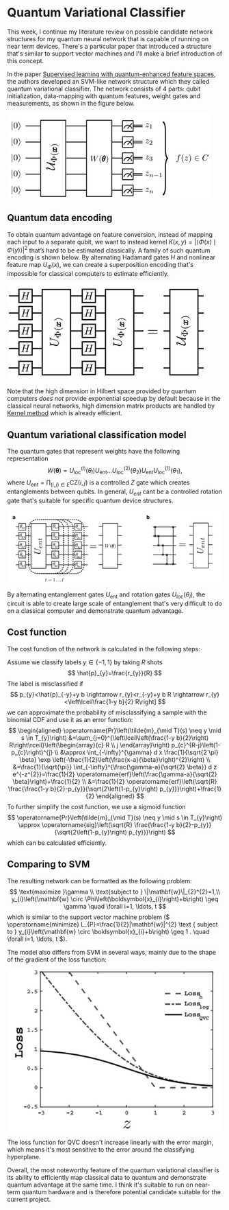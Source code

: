 # Quantum Variational Classifier

This week, I continue my literature review on possible candidate network structures for my quantum neural network that is capable of running on near term devices. There's a particular paper that introduced a structure that's similar to support vector machines and I'll make a brief introduction of this concept.

In the paper [Supervised learning with quantum-enhanced feature spaces](https://www.nature.com/articles/s41586-019-0980-2), the authors developed an SVM-like network structure which they called quantum variational classifier. The network consists of 4 parts: qubit initialization, data-mapping with quantum features, weight gates and measurements, as shown in the figure below.

![image-20220115213512965](week2.assets/image-20220115213512965.png)

## Quantum data encoding

To obtain quantum advantage on feature conversion, instead of mapping each input to a separate qubit, we want to instead kernel $K(x, y)=|\langle\Phi(x) \mid \Phi(y)\rangle|^{2}$ that’s hard to be estimated classically. A family of such quantum encoding is shown below. By alternating Hadamard gates $H$ and nonlinear feature map $U_\Phi(x)$, we can create a superposition encoding that's impossible for classical computers to estimate efficiently.

![image-20220115213548345](week2.assets/image-20220115213548345.png)

Note that the high dimension in Hilbert space provided by quantum computers *does not* provide exponential speedup by default because in the classical neural networks, high dimension matrix products are handled by [Kernel method](https://en.wikipedia.org/wiki/Kernel_method) which is already efficient.

## Quantum variational classification model

The quantum gates that represent weights have the following representation
$$
W(\boldsymbol{\theta})=U_{\mathrm{loc}}^{(l)}\left(\theta_{l}\right) U_{\mathrm{ent}} \ldots U_{\mathrm{loc}}^{(2)}\left(\theta_{2}\right) U_{\mathrm{ent}} U_{\mathrm{loc}}^{(1)}\left(\theta_{1}\right),
$$
where $U_{\mathrm{ent}}=\prod_{(i, j) \in E} \mathrm{CZ}(i, j)$ is a controlled $Z$ gate which creates entanglements between qubits. In general, $U_{ent}$ cant be a controlled rotation gate that's suitable for specific quantum device structures.

![image-20220115214606748](week2.assets/image-20220115214606748.png)

By alternating entanglement gates $U_{\mathrm{ent}}$ and rotation gates $U_{\mathrm{loc}}\left(\theta_{l}\right)$, the circuit is able to create large scale of entanglement that's very difficult to do on a classical computer and demonstrate quantum advantage.

## Cost function

The cost function of the network is calculated in the following steps:

Assume we classify labels $y \in\{-1,1\}$ by taking $R$ shots
$$
\hat{p}_{y}=\frac{r_{y}}{R}
$$
The label is misclassified if
$$
p_{y}<\hat{p}_{-y}+y b \rightarrow r_{y}<r_{-y}+y b R \rightarrow r_{y}<\left\lceil\frac{1-y b}{2} R\right]
$$
we can approximate the probability of misclassifying a sample with the binomial CDF  and use it as an error function:
$$
\begin{aligned}
\operatorname{Pr}\left(\tilde{m}_{\mid T}(s) \neq y \mid s \in T_{y}\right) &=\sum_{j=0}^{\left\lceil\left(\frac{1-y b}{2}\right) R\right\rceil}\left(\begin{array}{c}
R \\
j
\end{array}\right) p_{c}^{R-j}\left(1-p_{c}\right)^{j} \\ 
&\approx \int_{-\infty}^{\gamma} d x \frac{1}{\sqrt{2 \pi} \beta} \exp \left(-\frac{1}{2}\left(\frac{x-a}{\beta}\right)^{2}\right) \\
&=\frac{1}{\sqrt{\pi}} \int_{-\infty}^{\frac{\gamma-a}{\sqrt{2} \beta}} d z e^{-z^{2}}=\frac{1}{2} \operatorname{erf}\left(\frac{\gamma-a}{\sqrt{2} \beta}\right)+\frac{1}{2} \\
&=\frac{1}{2} \operatorname{erf}\left(\sqrt{R} \frac{\frac{1-y b}{2}-p_{y}}{\sqrt{2\left(1-p_{y}\right) p_{y}}}\right)+\frac{1}{2}
\end{aligned}
$$
To further simplify the cost function, we use a sigmoid function
$$
\operatorname{Pr}\left(\tilde{m}_{\mid T}(s) \neq y \mid s \in T_{y}\right) \approx \operatorname{sig}\left(\sqrt{R} \frac{\frac{1-y b}{2}-p_{y}}{\sqrt{2\left(1-p_{y}\right) p_{y}}}\right)
$$
which can be calculated efficiently.

## Comparing to SVM

The resulting network can be formatted as the following problem:
$$
\text{maximize }\gamma \\
\text{subject to } \|\mathbf{w}\|_{2}^{2}=1,\\
y_{i}\left(\mathbf{w} \circ \Phi\left(\boldsymbol{x}_{i}\right)+b\right) \geq \gamma \quad \forall i=1, \ldots, t
$$
which is similar to the support vector machine problem ($
\operatorname{minimize} L_{P}=\frac{1}{2}\|\mathbf{w}\|^{2}
\text { subject to } y_{i}\left(\mathbf{w} \circ \boldsymbol{x}_{i}+b\right) \geq 1 . \quad \forall i=1, \ldots, t
$).

The model also differs from SVM in several ways, mainly due to the shape of the gradient of the loss function:

![image-20220115215645304](week2.assets/image-20220115215645304.png)

The loss function for QVC doesn't increase linearly with the error margin, which means it's most sensitive to the error around the classifying hyperplane.

Overall, the most noteworthy feature of the quantum variational classifier is its ability to efficiently map classical data to quantum and demonstrate quantum advantage at the same time. I think it's suitable to run on near-term quantum hardware and is therefore potential candidate suitable for the current project.
